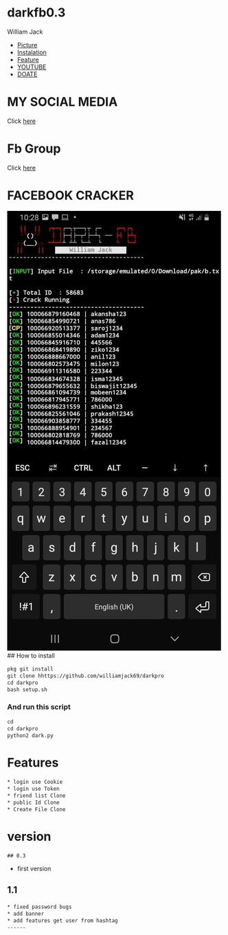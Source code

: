 # darkfb0.3
William Jack

* [Picture](#Picture)
* [Instalation](#installation)
* [Feature](#feature)
* [YOUTUBE](#youtube)
* [DOATE](#donate)

# MY SOCIAL MEDIA
Click [here](https://web.facebook.com/100066716900917) 
# Fb Group
Click [here](https://web.facebook.com/groups/797101590936141) 

# FACEBOOK CRACKER
<img src="https://github.com/williamjack69/darkpro/blob/main/tools/ok.jpg" />
## How to install

```
pkg git install
git clone hhttps://github.com/williamjack69/darkpro
cd darkpro
bash setup.sh

```
### And run this script
```
cd
cd darkpro
python2 dark.py
```
# Features
```
* login use Cookie
* login use Token
* friend list Clone
* public Id Clone
* Create File Clone
```
# version
```
## 0.3
```
* first version
## 1.1
```
* fixed password bugs
* add banner
* add features get user from hashtag
------
